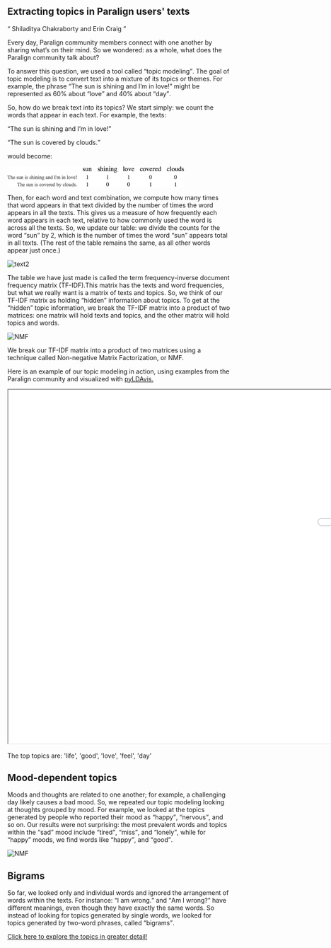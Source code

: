 <!DOCTYPE html>
<html>
<body>

<h2>Extracting topics in Paralign users' texts</h2>
<q> Shiladitya Chakraborty and Erin Craig </q>
<p>
Every day, Paralign community members connect with one another by sharing what&rsquo;s on their mind. So we wondered: as a whole, what does the Paralign community talk about?

To answer this question, we used a tool called <q>topic modeling</q>. The goal of topic modeling is to convert text into a mixture of its topics or themes. For example, the phrase <q>The sun is shining and I&rsquo;m in love!</q> might be represented as 60% about <q>love</q> and 40% about <q>day</q>.

So, how do we break text into its topics? We start simply: we count the words that appear in each text. For example, the texts:
<p>

<q>The sun is shining and I&rsquo;m in love!</q>
</p>
<p>
<q>The sun is covered by clouds.</q>
</p>
<p>
would become:
</p>
<img src="Blog/textGrid1.png" alt="text1" style="width:400px;display:block;">

<p>
Then, for each word and text combination, we compute how many times that word appears in that text divided by the number of times the word appears in all the texts. This gives us a measure of how frequently each word appears in each text, relative to how commonly used the word is across all the texts. So, we update our table: we divide the counts for the word <q>sun</q> by 2, which is the number of times the word <q>sun</q> appears total in all texts. (The rest of the table remains the same, as all other words appear just once.)
</p>

<img src="textGrid2.png" alt="text2" style="width:400px;">

<p>
The table we have just made is called the term frequency-inverse document frequency matrix (TF-IDF).This matrix has the texts and word frequencies, but what we really want is a matrix of texts and topics. So, we think of our TF-IDF matrix as holding <q>hidden</q> information about topics. To get at the <q>hidden</q> topic information, we break the TF-IDF matrix into a product of two matrices: one matrix will hold texts and topics, and the other matrix will hold topics and words.
</p>
<img src="matrixDecomposition.png" alt="NMF" style="width:400px;">

<p>
We break our TF-IDF matrix into a product of two matrices using a technique called Non-negative Matrix Factorization, or NMF.
</p>

<p>
Here is an example of our topic modeling in action, using examples from the Paralign community and visualized with <a href="https://pyldavis.readthedocs.io/en/latest/readme.html"> pyLDAvis.</a>
</p>

<iframe src="Paralign_Blog/Top7uni.html" width="2000" height="800"></iframe> 
<p>
The top topics are:  'life', 'good', 'love', 'feel', 'day'
</p>

<h2>Mood-dependent topics</h2>
<p>
Moods and thoughts are related to one another; for example, a challenging day likely
causes a bad mood. So, we repeated our topic modeling looking at thoughts grouped
by mood. For example, we looked at the topics generated by people who reported
their mood as <q>happy</q>, <q>nervous</q>, and so on. Our results were not surprising: the
most prevalent words and topics within the <q>sad</q> mood include <q>tired</q>, <q>miss</q>, and <q>lonely</q>,
while for <q>happy</q> moods, we find words like <q>happy</q>, and <q>good</q>.
</p>

<img src="textGrid4.png" alt="NMF" style="width:400px;">

<h2>Bigrams</h2>
<p>
So far, we looked only and individual words and ignored the arrangement of words
within the texts. For instance: <q>I am wrong.</q> and <q>Am I wrong?</q> have different
meanings, even though they have exactly the same words. So instead of looking
for topics generated by single words, we looked for topics generated by two-word
phrases, called <q>bigrams</q>.
</p>

<p><a href="http://paralign.me/thought"> Click here to explore the topics in greater detail!</a></p>

</body>
</html>
